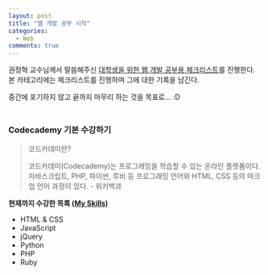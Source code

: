 ```yaml
---
layout: post
title: "웹 개발 공부 시작"
categories:
  - Web
comments: true
---
```


권정혁 교수님께서 말씀해주신 [대학생을 위한 웹 개발 공부용 체크리스트](https://github.com/xguru/WebDevTutorial)를 진행한다. 본 카테고리에는 체크리스트를 진행하며 그에 대한 기록을 남긴다.

중간에 포기하지 않고 끝까지 마무리 하는 것을 목표로... :D  
　

### Codecademy 기본 수강하기

> 코드카데미란?
> 
> 코드카데미(Codecademy)는 프로그래밍을 학습할 수 있는 온라인 플랫폼이다. 자바스크립트, PHP, 파이썬, 루비 등 프로그래밍 언어와 HTML, CSS 등의 마크업 언어 과정이 있다. - 위키백과

**현재까지 수강한 목록 ([My Skills](https://www.codecademy.com/dudmy))**

* HTML & CSS
* JavaScript
* jQuery
* Python
* PHP
* Ruby

